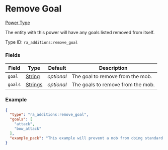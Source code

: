 # Remove Goal
[Power Type](../power_types.md)

The entity with this power will have any goals listed removed from itself.

Type ID: `ra_additions:remove_goal`
### Fields
Field | Type | Default | Description
------|------|---------|-------------
`goal` | [String](../data_types/string.md) | _optional_ | The goal to remove from the mob.
`goals` | [Strings](../data_types/strings.md) | _optional_ | The goals to remove from the mob.

### Example
```json
{
  "type": "ra_additions:remove_goal",
  "goals": [
    "attack",
    "bow_attack"
  ],
  "example_pack": "This example will prevent a mob from doing standard attacks, and bow attacks."
}
```


